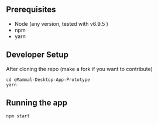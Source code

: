 ## Prerequisites

* Node (any version, tested with v6.9.5 )
* npm
* yarn

## Developer Setup

After cloning the repo (make a fork if you want to contribute)

```
cd eMammal-Desktop-App-Prototype
yarn
```

## Running the app

```
npm start
```

